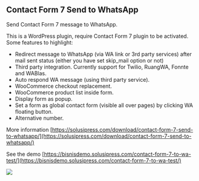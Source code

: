## Contact Form 7 Send to WhatsApp
Send Contact Form 7 message to WhatsApp.

This is a WordPress plugin, require Contact Form 7 plugin to be activated. Some features to highlight:

 - Redirect message to WhatsApp (via WA link or 3rd party services) after mail sent status (either you have set skip_mail option or not)
 - Third party integration. Currently support for Twilio, RuangWA, Fonnte and WABlas.
 - Auto respond WA message (using third party service).
 - WooCommerce checkout replacement.
 - WooCommerce product list inside form.
 - Display form as popup.
 - Set a form as global contact form (visible all over pages) by clicking WA floating button.
 - Alternative number.

More information [https://solusipress.com/download/contact-form-7-send-to-whatsapp/](https://solusipress.com/download/contact-form-7-send-to-whatsapp/)

See the demo [https://bisnisdemo.solusipress.com/contact-form-7-to-wa-test/](https://bisnisdemo.solusipress.com/contact-form-7-to-wa-test/)

[![](https://cdn.buymeacoffee.com/buttons/default-orange.png)](https://www.buymeacoffee.com/yeriepiscesa)